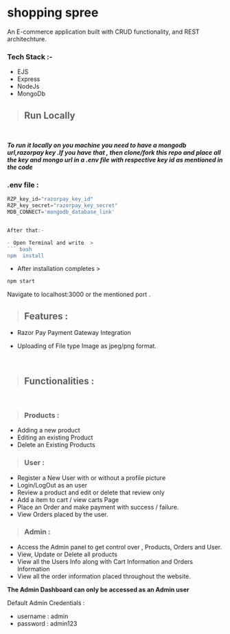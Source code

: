 # shopping spree

An E-commerce application built with CRUD functionality, and REST architechture.


### Tech Stack :-
- EJS
- Express
- NodeJs
- MongoDb

> ## Run Locally

<br>

***To run it locally on you machine you need to have a mongodb url,razorpay key .If you have that , then clone/fork this repo and place all the key and mongo url in a .env file with respective key id as mentioned in the code***

### **.env file :** 
``` javascript
RZP_key_id="razorpay_key_id"
RZP_key_secret="razorpay_key_secret"
MDB_CONNECT='mongodb_database_link'


After that:-

- Open Terminal and write  >
``` bash
npm  install
```

- After installation completes  > 
``` bash
npm start
```
Navigate to localhost:3000 or the mentioned port .

> ## Features :

- Razor Pay Payment Gateway Integration

- Uploading of File type Image as jpeg/png format.
<br>

> ## **Functionalities :**
<br>

> ### **Products** :

- Adding a new product 
- Editing an existing Product
- Delete an Existing Products

> ### **User** :
- Register a New User with or without a profile picture
- Login/LogOut as an user
- Review a product and edit or delete that review only
- Add a item to cart / view carts Page
- Place an Order and make payment with success / failure.
- View Orders placed by the user.

>### **Admin** :
- Access the Admin panel to get control over , Products, Orders and User.
- View, Update or Delete all products
- View all the Users Info along with Cart Information and Orders Information
- View all the order information placed throughout the website.


**The Admin Dashboard can only be accessed as an Admin user**

Default Admin Credentials : 
- username : admin
- password : admin123
